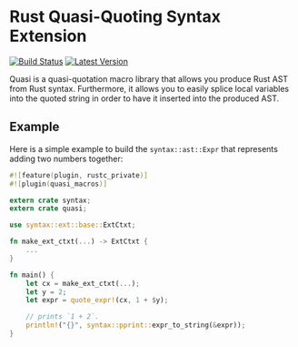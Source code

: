 Rust Quasi-Quoting Syntax Extension
===================================

[![Build Status](https://api.travis-ci.org/serde-rs/quasi.png?branch=master)](https://travis-ci.org/serde-rs/quasi)
[![Latest Version](https://img.shields.io/crates/v/quasi.svg)](https://crates.io/crates/quasi)

Quasi is a quasi-quotation macro library that allows you produce Rust AST from
Rust syntax. Furthermore, it allows you to easily splice local variables into
the quoted string in order to have it inserted into the produced AST.

Example
-------

Here is a simple example to build the `syntax::ast::Expr` that
represents adding two numbers together:

```rust
#![feature(plugin, rustc_private)]
#![plugin(quasi_macros)]

extern crate syntax;
extern crate quasi;

use syntax::ext::base::ExtCtxt;

fn make_ext_ctxt(...) -> ExtCtxt {
    ...
}

fn main() {
    let cx = make_ext_ctxt(...);
    let y = 2;
    let expr = quote_expr!(cx, 1 + $y);

    // prints `1 + 2`.
    println!("{}", syntax::pprint::expr_to_string(&expr));
}
```
